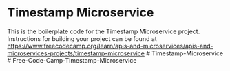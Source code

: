 # Timestamp Microservice

This is the boilerplate code for the Timestamp Microservice project. Instructions for building your project can be found at https://www.freecodecamp.org/learn/apis-and-microservices/apis-and-microservices-projects/timestamp-microservice
#   T i m e s t a m p - M i c r o s e r v i c e  
 #   F r e e - C o d e - C a m p - T i m e s t a m p - M i c r o s e r v i c e  
 
